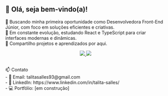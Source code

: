 <h2>👋 Olá, seja bem-vindo(a)!</h2>

🎯 Buscando minha primeira oportunidade como Desenvolvedora Front-End Júnior, com foco em soluções eficientes e criativas.<br>
🚀 Em constante evolução, estudando React e TypeScript para criar interfaces modernas e dinâmicas.<br>
📌 Compartilho projetos e aprendizados por aqui. 
  <br>
<p align="center">
  <a href="https://skillicons.dev">
    <img src="https://skillicons.dev/icons?i=html,css,js,figma,git,github,jest,react,sass" />
    <img src="https://skillicons.dev/icons?i=py,mysql" />
  </a>
</p>
<br>
📫 Contato <br>
- 📧 Email: talitasalles93@gmail.com<br>
- 🔗 LinkedIn: https://www.linkedin.com/in/talita-salles/<br>
- 💻 Portfólio: [em construção]
